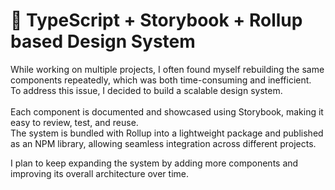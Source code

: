 
# 🚀 TypeScript + Storybook + Rollup based Design System     
While working on multiple projects, I often found myself rebuilding the same components repeatedly, which was both time-consuming and inefficient.  <br>
To address this issue, I decided to build a scalable design system.
<br><br>
Each component is documented and showcased using Storybook, making it easy to review, test, and reuse.  <br>
The system is bundled with Rollup into a lightweight package and published as an NPM library, allowing seamless integration across different projects.<br>

I plan to keep expanding the system by adding more components and improving its overall architecture over time.
